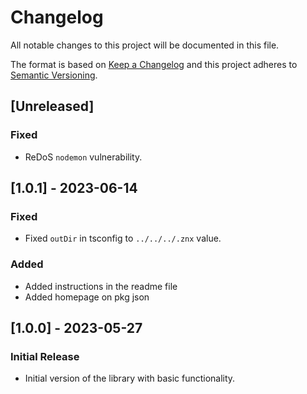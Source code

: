 # Changelog

All notable changes to this project will be documented in this file.

The format is based on [Keep a Changelog](http://keepachangelog.com/en/1.0.0/)
and this project adheres to [Semantic Versioning](http://semver.org/spec/v2.0.0.html).

## [Unreleased]

### Fixed

- ReDoS `nodemon` vulnerability.

## [1.0.1] - 2023-06-14

### Fixed

- Fixed `outDir` in tsconfig to `../../../.znx` value.

### Added

- Added instructions in the readme file
- Added homepage on pkg json

## [1.0.0] - 2023-05-27

### Initial Release

- Initial version of the library with basic functionality.

